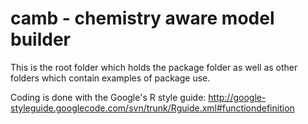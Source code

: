 camb - chemistry aware model builder
====================================

This is the root folder which holds the package folder as well as other folders which contain examples of package use.

Coding is done with the Google's R style guide: http://google-styleguide.googlecode.com/svn/trunk/Rguide.xml#functiondefinition


